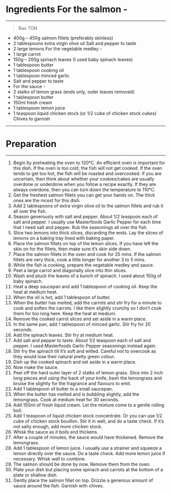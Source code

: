 # Ingredients For the salmon -
--------------------------------------------
> Bao TON

- 400g – 450g salmon fillets (preferably skinless)
- 2 tablespoons extra virgin olive oil Salt and pepper to taste
- 2 large lemons For the vegetable medley -
- 1 large carrot
- 150g – 200g spinach leaves (I used baby spinach leaves)
- 1 tablespoon butter
- 1 tablespoon cooking oil
- 1 tablespoon minced garlic
- Salt and pepper to taste
- For the sauce -
- 2 stalks of lemon grass (ends only, outer leaves removed)
- 1 tablespoon butter
- 150ml fresh cream
- 1 tablespoon lemon juice
- 1 teaspoon liquid chicken stock (or 1/2 cube of chicken stock cubes) Chives to garnish

-------------------------------------------
# Preparation
--------------------------------------------

1. Begin by preheating the oven to 120°C. An efficient oven is important for this dish. If the oven is too cold, the fish will not get cooked. If the oven tends to get too hot, the fish will be roasted and overcooked. If you are uncertain, then think about whether your cookies/cakes are usually overdone or underdone when you follow a recipe exactly. If they are always overdone, then you can turn down the temperature to 110°C.
2. Get the freshest salmon fillets you can get your hands on. The thick ones are the nicest for this dish.
3. Add 2 tablespoons of extra virgin olive oil to the salmon fillets and rub it all over the fish.
4. Season generously with salt and pepper. About 1/2 teaspoon each of salt and pepper. I usually use Masterfoods Garlic Pepper for each time that I need salt and pepper. Rub the seasonings all over the fish.
5. Slice two lemons into thick slices, discarding the ends. Lay the slices of lemons on a baking tray lined with baking paper.
6. Place the salmon fillets on top of the lemon slices. If you have left the skin on for the fillets, then make sure it’s skin side down.
7. Place the salmon fillets in the oven and cook for 25 mins. If the salmon fillets are very thick, cook a little longer for another 3 to 5 mins.
8. While the fish is cooking, prepare the vegetable medley and sauce.
9. Peel a large carrot and diagonally slice into thin slices.
10. Wash and pluck the leaves of a bunch of spinach. I used about 150g of baby spinach.
11. Heat a deep saucepan and add 1 tablespoon of cooking oil. Keep the heat at medium heat.
12. When the oil is hot, add 1 tablespoon of butter.
13. When the butter has melted, add the carrots and stir fry for a minute to cook and soften the carrots. I like them slightly crunchy so I don’t cook them for too long here. Keep the heat at medium.
14. Remove the cooked carrot slices and set aside in a warm place.
15. In the same pan, add 1 tablespoon of minced garlic. Stir fry for 20 seconds.
16. Add the spinach leaves. Stir fry at medium heat.
17. Add salt and pepper to taste. About 1/2 teaspoon each of salt and pepper. I used Masterfoods Garlic Pepper seasonings instead again.
18. Stir fry the spinach till it’s soft and wilted. Careful not to overcook as they would lose their natural pretty green colour.
19. Dish up the cooked spinach and set aside in a warm place.
20. Now make the sauce.
21. Peel off the hard outer layer of 2 stalks of lemon grass. Slice into 2 inch long pieces and using the back of your knife, bash the lemongrass and bruise the slightly for the fragrance and flavours to emit.
22. Add 1 tablespoon of butter to a small saucepan.
23. When the butter has melted and is bubbling slightly, add the lemongrass. Cook at medium heat for 30 seconds.
24. Add 150ml of fresh liquid cream. Let the mixture come to a gentle rolling boil.
25. Add 1 teaspoon of liquid chicken stock concentrate. Or you can use 1/2 cube of chicken stock bouillon. Stir it in well, and do a taste check. If it’s not salty enough, add more chicken stock.
26. Whisk the sauce as it boils and thickens.
27. After a couple of minutes, the sauce would have thickened. Remove the lemongrass.
28. Add 1 tablespoon of lemon juice. I usually use a strainer and squeeze a lemon directly over the sauce. Do a taste check. Add more lemon juice if necessary. Whisk well to combine.
29. The salmon should be done by now. Remove them from the oven.
30. Plate your dish but placing some spinach and carrots at the bottom of a plate or shallow dish.
31. Gently place the salmon fillet on top. Drizzle a generous amount of sauce around the fish. Garnish with chives.